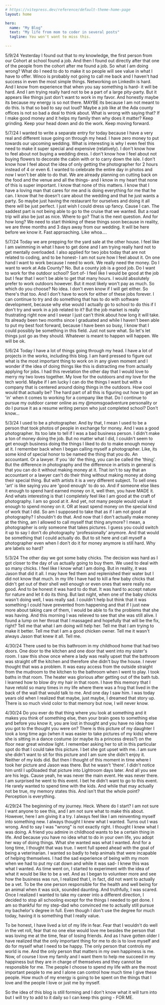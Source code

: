```yaml
---
# https://vitepress.dev/reference/default-theme-home-page
layout: home

hero:
  name: "My Blog"
  text: "My life from mom to coder in several posts"
  tagline: You won't want to miss this.
  
---
```

5/9/24
Yesterday I found out that to my knowledge, the first person from our Cohort at school found a job. And then I found out directly after that one of the people from the cohort after me found a job. So what I am doing wrong? What do I need to do to make it so people will see value in what I have to offer. Winco is probably not going to call me back and I haven't had success in even the most simple things. Networking on LinkedIn is hard. And I know from experience that when you say something is hard- it will be hard. And I am trying really hard not to be a part of a large pity-party. But it appears like things just don't want to work in my favor. And honestly maybe its because my energy is so not there. MAYBE its because I am not meant to do this. Is that so bad to say out loud? Maybe a job like at the Ada county offices is not so bad a deal to think about. What is wrong with saying that? If I make good money and it helps my family then why does it matter? Keep grinding. Keep your head down and do the work. Keep moving forward. 

5/7/24
I wanted to write a separate entry for today because I have a very real and different issue going on through my head. I have zero money to put towards our upcoming wedding. What is interesting is why I even feel this need to make it super special and expensive (relatively). I don't know how to feel about not buying a wedding dress. I don't know how I feel about not buying flowers to decorate the cabin with or to carry down the isle. I don't know how I feel about the idea of only getting the photographer for 2 hours instead of 4 or even 6. I wanted to celebrate the entire day in photos and now I won't ber able to do that. We are already planning on cutting back on the food and the venue and all the things- and I know in my heart that none of this is super important. I know that none of this matters. I know that I have a loving man that cares for me and is doing everything for me that he can. I know that he doesn't care about the wedding and that he just wants a party. So maybe just having the restaurant for ourselves and doing it all there will be just perfect. I just wish I could dress up fancy. Cause I can. The saddest part is not being able to go to the cruise that we wanted. But a road trip will also be just as nice. Where to go? That is the next question. And for how long? We need to start thinking of these things soon because in reality, we are three months and 3 days away from our wedding. It will be here before we know it. Fast approaching. Like whoa....

5/7/24
Today we are prepping for the yard sale at the other house. I feel like I am swimming in what I have to get done and I am trying really hard not to get mentally overloaded. I also applied for two jobs today that are not related to coding, and to be honest- I am not sure how I feel about it. On one hand I want to work because I need to work. We really need the money. Do I want to work at Ada County? No. But a county job is a good job. Do I want to work for the outdoor school? Sort of- I feel like I would be good at the job but I fear that I won't be able to get that many hours. I would absolutely prefer to work outdoors however. But it most likely won't pay as much. So which do you choose? No idea. I don't even know if I will get either. So there's that too. And I don't have to work for either of these jobs forever. I can continue to try and do something that has to do with software development, because why else would I actually go to school to do this if I don't try and work in a job related to it? But the job market is really frustrating right now and I swear I just can't think about how long it will take. Its already been two months since I graduated and while I haven't been able to put my best foot forward, because I have been so busy, I know that I could possibly be something in this field. Just not sure what. So let's let things just go as they should. Whatever is meant to happen will happen. We will be ok. 

5/6/24
Today I have a lot of things going through my head. I have a lot of projects in the works, including this blog. I am hard pressed to figure out what is the most important thing to work on in any given moment and I wonder if the idea of doing things like this is distracting me from actually applying for jobs. I had this revelation the other day that I would love to merry my two loves together. My love for the outdoors and my love for the tech world. Maybe if I am lucky I can do the things I want but with a company that is centered around doing things in the outdoors. How cool would that actually be? The hard part of all this is figuring out how to get an 'in' when it comes to working for a company like that. Do I continue to pursue my outdoor career online as my @momsgoadventure personality or do I pursue it as a resume writing person who just completed school? Don't know...

5/3/24
I used to be a photographer. And by that, I mean I used to be a person that took photos of people in exchange for money. And I was a good photographer. Its too late to tell if I was a bad business person. I didn't make a ton of money doing the job. But no matter what I did, I couldn't seem to get enough business doing the things I liked to do to make enough money at it. I remember back when I began calling myself a photographer. Like, its some kind of special honor to be named the thing that you do. An accountant. Or a lawyer. If you 'do' the thing, you can be called the 'thing'. But the difference in photography and the difference in artists in general is that you can do it without making money at it. That isn't to say that an accountant or a lawyer can't do their thing without making money at doing their special thing. But with artists it is a very different subject. To sell ones 'art' is like saying you are 'good enough' to do so. And if someone else likes it enough to spend hard earned money on it, well then, you have MADE it. And whats interesting is that I completely feel like I am good at the craft of photography. I am so good at it. And yet, not many people would value it enough to spend money on it. OR at least spend money on the special kind of work that I did. So am I supposed to take that as if I am not good at photography? I shouldn't do that. And now that I don't actually make money at the thing, am I allowed to call myself that thing anymore? I mean, a photographer is only someone that takes pictures. I guess you could switch it up to say I don't do photography 'professionally' anymore. And that would be something that I could actually do. But to sit here and call myself a photographer even when I don't do it for money anymore is still hard. Why are labels so hard? 

5/3/24
The other day we got some baby chicks. The decision was hard as I got closer to the day of us actually going to buy them. We used to deal with so many chicks. I feel like I know what I am doing. But in reality, it was Jason that did it all. I may have fed them and replenished their water but I did not know that much. In my life I have had to kill a few baby chicks that didn't get out of their shell well enough or even ones that were really no good. And to be honest it was hard to do that. It was hard to accept nature for nature and let it do its thing. But last night, when one of the baby chicks wasn't doing well, I was really sad. I couldn't help but think that it was something I could have prevented from happening and that if I just new more about taking care of them, I would be able to fix the problems that she was having. And this morning I was relieved to see that she was still alive. I found a lump on her throat that I massaged and hopefully that will be the fix, right? Tell me that what I am doing will help her. Tell me that I am trying to make it better. Tell me that I am a good chicken owner. Tell me it wasn't always Jason that knew it all. Tell me. 

4/30/24
There used to be this bathroom in my childhood home that had two doors. One door to the kitchen and one door that went into my sister's room. I saw this show once where a lady was really upset that the bathroom was straight off the kitchen and therefore she didn't buy the house. I never thought that was a problem. It was easy access from the outside straight from the  mudroom to the kitchen to the bathroom when I went to play. I took baths in that room. The heater was glorious after getting out of the bath tub. I learned how to blow dry my hair in that room. I have this memory that I have retold so many times in my life where there was a frog that lived in the back of the wall that would talk to me. And one day I saw him. I was today years old when I realized that maybe, just maybe, I dreamed that story up. There is so much vivid color to that memory but now, I will never know.  

4/30/24
Do you ever do that thing where you look at something and it makes you think of something else, then your brain goes to something else and before you know it, you are lost in thought and you have no idea how you got to the thought you were on? There is this picture of my daughter I took a long time ago (when it was easier to take pictures of my kids) where she is sitting in a dance costume (or maybe its a princess dress?) on the floor near great window light. I remember asking her to sit in this particular spot do that I could take this picture. I bet she got upset with me. I am sure she didn't want to sit for this picture and I am sure she didn't enjoy it. Neither of my kids did. But then I thought of this moment in time where I took her picture and Jason was there. But he wasn't 'there'. I didn't notice him until I up0loaded that picture into Lightroom days later. And all you see are his legs. Cause yeah, he was never the main event. He was never there. I am surprised he went to this event. I bet he didn't want to go to this event. He rarely wanted to spend time with the kids. And while that may actually not be true, my memory states this. And isn't that the whole point? Perception is everything. 

4/29/24
The beginning of my journey. Heck. Where do I start? I am not sure I want anyone to see this, and I am not sure what to make this about. However, here I am giving it a try. I always feel like I am reinventing myself into something new. I always thought I knew what I wanted. Turns out I was wrong. And to say I was "wrong" is not exactly right. I thought I knew what I was doing. A friend you admire in childhood wants to be a certain thing in life. And because you have no idea what to do in your own life, you adopt her way of doing things. What she wanted was what I wanted. And for a long time, I thought that was true. I went full speed ahead with the goal of being a veterinarian. I wanted so badly to help animals that were incapable of helping themselves. I had the sad experience of being with my mom when we had to put my cat down and while it was sad- I knew this was what I wanted. As time went on, I started to experiment with the idea of what it would be like to be a vet. And as I began to volunteer more and see how the business was run, I realized that I, in fact, did not want to actually be a vet. To be the one person responsible for the health and well being for an animal when it was sick, sounded daunting. And truthfully, I was scared. Once I realized I wanted to take my career into a different direction, I decided to stop all schooling except for the things I needed to get done. I am so thankful for my step-dad who convinced me to actually still pursue my bachelor's degree in full. Even though I don't use the degree for much today, having it is something that I really value.

To be honest, I have lived a lot of my life in fear. Fear that I wouldn't do well in the vet roll, fear that no one else would love me besides the person that was loving me at the time, fear of losing friends. And as I have gotten older I have realized that the only important thing for me to do is to love myself and do for myself what I need to be happy. The only person that controls my world is me. And the only person that matters in my own happiness is me. Now, of course I love my family and I want them to help me succeed in my happiness but they are in charge of themselves and they cannot be responsible for me. The people I choose to spend my life with are the most important people to me and I alone can control how much time I give these people. How much of my energy is going to be spent on the things that I love and the people I love or just me by myself. 

So the idea of this blog is still forming and I don't know what it will turn into but I will try to add to it daily so I can keep this going - FOR ME.
